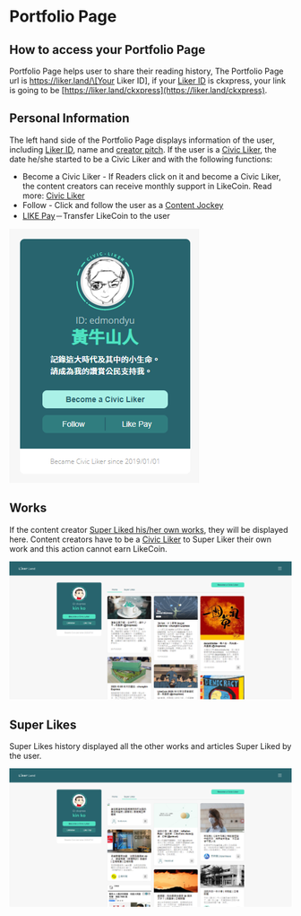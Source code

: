 # Portfolio Page

## How to access your Portfolio Page

Portfolio Page helps user to share their reading history, The Portfolio Page url is https://liker.land/\[Your Liker ID\], if your [Liker ID](https://docs.like.co/user-guide/liker-id) is ckxpress, your link is going to be [https://liker.land/ckxpress](https://liker.land/ckxpress). 

## Personal Information

The left hand side of the Portfolio Page displays information of the user, including [Liker ID](https://docs.like.co/user-guide/liker-id), name and [creator pitch](https://docs.like.co/user-guide/creatortools/creators-pitch). If the user is a [Civic Liker](https://docs.like.co/user-guide/civic-liker), the date he/she started to be a Civic Liker and with the following functions:

* Become a Civic Liker - If Readers click on it and become a Civic Liker, the content creators can receive monthly support in LikeCoin. Read more: [Civic Liker](https://docs.like.co/user-guide/civic-liker) 
* Follow - Click and follow the user as a [Content Jockey](https://docs.like.co/user-guide/liker-land/superlike)
* [LIKE Pay](https://docs.like.co/guides/wallet/like-pay)－Transfer LikeCoin to the user

![](../../.gitbook/assets/likerid-avatar-en.png)

## Works

If the content creator [Super Liked his/her own works](https://docs.like.co/user-guide/liker-land/superlike), they will be displayed here. Content creators have to be a [Civic Liker](https://docs.like.co/user-guide/civic-liker) to Super Liker their own work and this action cannot earn LikeCoin.

![](../../.gitbook/assets/portfolio-page-1-en.png)

## Super Likes

Super Likes history displayed all the other works and articles Super Liked by the user.

![](../../.gitbook/assets/portfolio-page-2-en%20%281%29.png)

